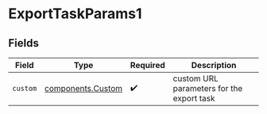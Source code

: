 # ExportTaskParams1


## Fields

| Field                                                  | Type                                                   | Required                                               | Description                                            |
| ------------------------------------------------------ | ------------------------------------------------------ | ------------------------------------------------------ | ------------------------------------------------------ |
| `custom`                                               | [components.Custom](../../models/components/custom.md) | :heavy_check_mark:                                     | custom URL parameters for the export task              |